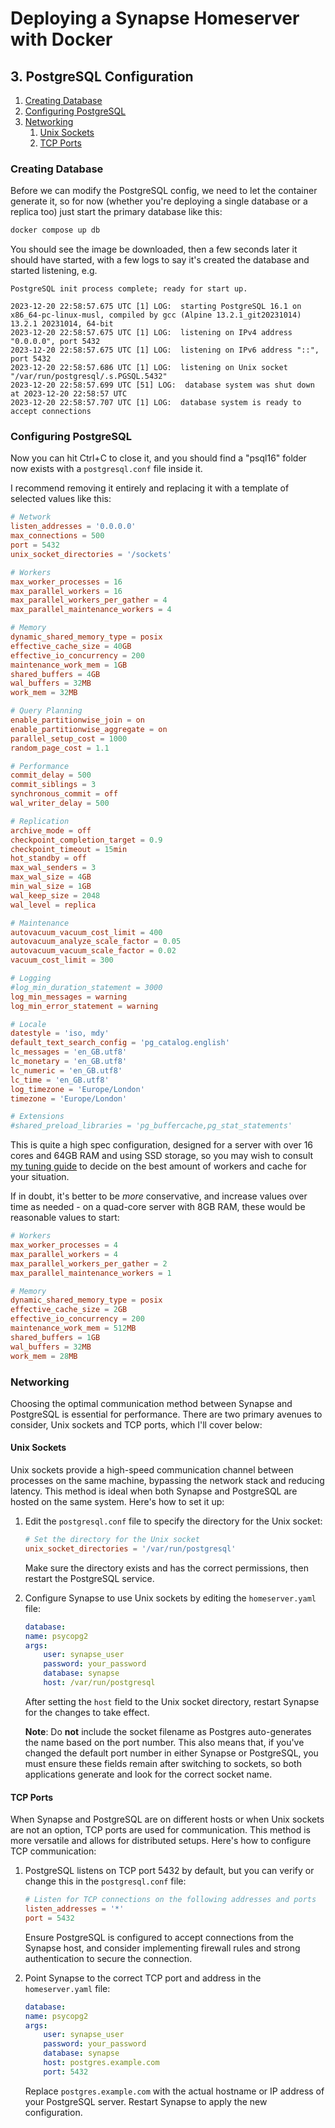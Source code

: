 # Deploying a Synapse Homeserver with Docker

## 3. PostgreSQL Configuration

1. [Creating Database](#creating-database)
2. [Configuring PostgreSQL](#configuring-postgresql)
3. [Networking](#networking)
   1. [Unix Sockets](#unix-sockets)
   2. [TCP Ports](#tcp-ports)

### Creating Database

Before we can modify the PostgreSQL config, we need to let the container generate it, so for now
(whether you're deploying a single database or a replica too) just start the primary database like this:

```bash
docker compose up db
```

You should see the image be downloaded, then a few seconds later it should have started, with a few
logs to say it's created the database and started listening, e.g.

```sql,icon=.devicon-postgresql-plain
PostgreSQL init process complete; ready for start up.

2023-12-20 22:58:57.675 UTC [1] LOG:  starting PostgreSQL 16.1 on x86_64-pc-linux-musl, compiled by gcc (Alpine 13.2.1_git20231014) 13.2.1 20231014, 64-bit
2023-12-20 22:58:57.675 UTC [1] LOG:  listening on IPv4 address "0.0.0.0", port 5432
2023-12-20 22:58:57.675 UTC [1] LOG:  listening on IPv6 address "::", port 5432
2023-12-20 22:58:57.686 UTC [1] LOG:  listening on Unix socket "/var/run/postgresql/.s.PGSQL.5432"
2023-12-20 22:58:57.699 UTC [51] LOG:  database system was shut down at 2023-12-20 22:58:57 UTC
2023-12-20 22:58:57.707 UTC [1] LOG:  database system is ready to accept connections
```

### Configuring PostgreSQL

Now you can hit Ctrl+C to close it, and you should find a "psql16" folder now exists with a
`postgresql.conf` file inside it.

I recommend removing it entirely and replacing it with a template of selected values like this:

```ini,icon=.devicon-postgresql-plain,filepath=postgresql.conf
# Network
listen_addresses = '0.0.0.0'
max_connections = 500
port = 5432
unix_socket_directories = '/sockets'

# Workers
max_worker_processes = 16
max_parallel_workers = 16
max_parallel_workers_per_gather = 4
max_parallel_maintenance_workers = 4

# Memory
dynamic_shared_memory_type = posix
effective_cache_size = 40GB
effective_io_concurrency = 200
maintenance_work_mem = 1GB
shared_buffers = 4GB
wal_buffers = 32MB
work_mem = 32MB

# Query Planning
enable_partitionwise_join = on
enable_partitionwise_aggregate = on
parallel_setup_cost = 1000
random_page_cost = 1.1

# Performance
commit_delay = 500
commit_siblings = 3
synchronous_commit = off
wal_writer_delay = 500

# Replication
archive_mode = off
checkpoint_completion_target = 0.9
checkpoint_timeout = 15min
hot_standby = off
max_wal_senders = 3
max_wal_size = 4GB
min_wal_size = 1GB
wal_keep_size = 2048
wal_level = replica

# Maintenance
autovacuum_vacuum_cost_limit = 400
autovacuum_analyze_scale_factor = 0.05
autovacuum_vacuum_scale_factor = 0.02
vacuum_cost_limit = 300

# Logging
#log_min_duration_statement = 3000
log_min_messages = warning
log_min_error_statement = warning

# Locale
datestyle = 'iso, mdy'
default_text_search_config = 'pg_catalog.english'
lc_messages = 'en_GB.utf8'
lc_monetary = 'en_GB.utf8'
lc_numeric = 'en_GB.utf8'
lc_time = 'en_GB.utf8'
log_timezone = 'Europe/London'
timezone = 'Europe/London'

# Extensions
#shared_preload_libraries = 'pg_buffercache,pg_stat_statements'
```

This is quite a high spec configuration, designed for a server with over 16 cores and 64GB RAM and
using SSD storage, so you may wish to consult [my tuning guide](../../postgres/tuning/workers.md)
to decide on the best amount of workers and cache for your situation.

If in doubt, it's better to be _more_ conservative, and increase values over time as needed - on a
quad-core server with 8GB RAM, these would be reasonable values to start:

```ini,icon=.devicon-postgresql-plain,filepath=postgresql.conf
# Workers
max_worker_processes = 4
max_parallel_workers = 4
max_parallel_workers_per_gather = 2
max_parallel_maintenance_workers = 1

# Memory
dynamic_shared_memory_type = posix
effective_cache_size = 2GB
effective_io_concurrency = 200
maintenance_work_mem = 512MB
shared_buffers = 1GB
wal_buffers = 32MB
work_mem = 28MB
```

### Networking

Choosing the optimal communication method between Synapse and PostgreSQL is essential for
performance. There are two primary avenues to consider, Unix sockets and TCP ports, which I'll
cover below:

#### Unix Sockets

Unix sockets provide a high-speed communication channel between processes on the same machine,
bypassing the network stack and reducing latency. This method is ideal when both Synapse and
PostgreSQL are hosted on the same system. Here's how to set it up:

1. Edit the `postgresql.conf` file to specify the directory for the Unix socket:

   ```ini,icon=.devicon-postgresql-plain,filepath=postgresql.conf
   # Set the directory for the Unix socket
   unix_socket_directories = '/var/run/postgresql'
   ```

   Make sure the directory exists and has the correct permissions, then restart the PostgreSQL service.

2. Configure Synapse to use Unix sockets by editing the `homeserver.yaml` file:

   ```yaml,filepath=homeserver.yaml
   database:
   name: psycopg2
   args:
       user: synapse_user
       password: your_password
       database: synapse
       host: /var/run/postgresql
   ```

   After setting the `host` field to the Unix socket directory, restart Synapse for the changes to
   take effect.

   **Note**: Do **not** include the socket filename as Postgres auto-generates the name based on
   the port number. This also means that, if you've changed the default port number in either
   Synapse or PostgreSQL, you must ensure these fields remain after switching to sockets, so both
   applications generate and look for the correct socket name.

#### TCP Ports

When Synapse and PostgreSQL are on different hosts or when Unix sockets are not an option, TCP
ports are used for communication. This method is more versatile and allows for distributed setups.
Here's how to configure TCP communication:

1. PostgreSQL listens on TCP port 5432 by default, but you can verify or change this in the
   `postgresql.conf` file:

   ```ini,icon=.devicon-postgresql-plain,filepath=postgresql.conf
   # Listen for TCP connections on the following addresses and ports
   listen_addresses = '*'
   port = 5432
   ```

   Ensure PostgreSQL is configured to accept connections from the Synapse host, and consider
   implementing firewall rules and strong authentication to secure the connection.

2. Point Synapse to the correct TCP port and address in the `homeserver.yaml` file:

   ```yaml,filepath=homeserver.yaml
   database:
   name: psycopg2
   args:
       user: synapse_user
       password: your_password
       database: synapse
       host: postgres.example.com
       port: 5432
   ```

   Replace `postgres.example.com` with the actual hostname or IP address of your PostgreSQL server.
   Restart Synapse to apply the new configuration.
